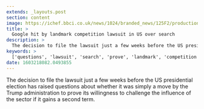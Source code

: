 ```yaml
--- 
extends: _layouts.post 
section: content 
image: https://ichef.bbci.co.uk/news/1024/branded_news/125F2/production/_115005257_hi063630438.jpg 
title: > 
  Google hit by landmark competition lawsuit in US over search 
description: > 
  The decision to file the lawsuit just a few weeks before the US presidential election has raised questions about whether it was simply a move by the Trump administration to prove its willingness to challenge the influence of the sector if it gains a second term. 
keywords: > 
  ['questions', 'lawsuit', 'search', 'prove', 'landmark', 'competition', 'trump', 'simply', 'sector', 'second', 'hit', 'willingness', 'raised', 'term', 'google', 'weeks'] 
date: 1603218082.0493855 
--- 
```

<div><p>The decision to file the lawsuit just a few weeks before the US presidential election has raised questions about whether it was simply a move by the Trump administration to prove its willingness to challenge the influence of the sector if it gains a second term.</p></div>
